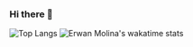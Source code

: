 ### Hi there 👋
![Top Langs](https://github-readme-stats-emolina7.vercel.app/api/top-langs/?username=emolina7&layout=compact)
![Erwan Molina's wakatime stats](https://github-readme-stats-emolina7.vercel.app/api/wakatime?username=emolina7\&layout=compact)
